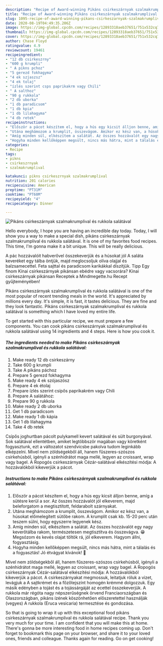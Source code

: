 ```yaml
---
description: "Recipe of Award-winning Pikáns csirkeszárnyak szalmakrumplival és rukkola salátával"
title: "Recipe of Award-winning Pikáns csirkeszárnyak szalmakrumplival és rukkola salátával"
slug: 1095-recipe-of-award-winning-pikans-csirkeszarnyak-szalmakrumplival-es-rukkola-salataval
date: 2020-08-19T04:49:35.206Z
image: https://img-global.cpcdn.com/recipes/12893318aeb37651/751x532cq70/pikans-csirkeszarnyak-szalmakrumplival-es-rukkola-salataval-recept-foto.jpg
thumbnail: https://img-global.cpcdn.com/recipes/12893318aeb37651/751x532cq70/pikans-csirkeszarnyak-szalmakrumplival-es-rukkola-salataval-recept-foto.jpg
cover: https://img-global.cpcdn.com/recipes/12893318aeb37651/751x532cq70/pikans-csirkeszarnyak-szalmakrumplival-es-rukkola-salataval-recept-foto.jpg
author: Chase Floyd
ratingvalue: 4.9
reviewcount: 19461
recipeingredient:
- "12 db csirkeszrny"
- "600 g krumpli"
- " A pikns pchoz"
- "5 gerezd fokhagyma"
- "4 ek szjaszsz"
- "4 ek tolaj"
- "ízlés szerint csps paprikakrm vagy Chili"
- " A salthoz"
- "90 g rukkola"
- "2 db uborka"
- "1 db paradicsom"
- "1 db kpia"
- "1 db lilahagyma"
- "4 db retek"
recipeinstructions:
- "Először a pácot készítem el, hogy a hús egy kicsit álljon benne, amíg a sütésre kerül a sor. Az összes hozzávalót jól elkeverem, majd beleforgatom a megtisztított, feldarabolt szárnyakat."
- "Utána meghámozom a krumplit, összevágom. Amikor ez kész van, a húsokat előmelegített sütőbe rakom. A krumplit csak kb. 15-20 perc után teszem sülni, hogy egyszerre legyenek kész."
- "Amíg minden sül, elkészítem a salátát. Az összes hozzávalót egy nagy keverőtálba rakom, természetesen megtisztítva és összevágva. 😁 Megsózom és kevés olajat töltök rá, jól elkeverem. Hagyom állni, fogyasztásig."
- "Hogyha minden kellőképpen megsült, nincs más hátra, mint a tálalás és a fogyasztás! Jó étvágyat kívánok! 🤩"
categories:
- Recipe
tags:
- pikns
- csirkeszrnyak
- szalmakrumplival

katakunci: pikns csirkeszrnyak szalmakrumplival 
nutrition: 201 calories
recipecuisine: American
preptime: "PT31M"
cooktime: "PT60M"
recipeyield: "4"
recipecategory: Dinner

---
```



![Pikáns csirkeszárnyak szalmakrumplival és rukkola salátával](https://img-global.cpcdn.com/recipes/12893318aeb37651/751x532cq70/pikans-csirkeszarnyak-szalmakrumplival-es-rukkola-salataval-recept-foto.jpg)

Hello everybody, I hope you are having an incredible day today. Today, I will show you a way to make a special dish, pikáns csirkeszárnyak szalmakrumplival és rukkola salátával. It is one of my favorites food recipes. This time, I'm gonna make it a bit unique. This will be really delicious.

A pác hozzávalóit habverővel összekeverjük és a húsokat jól A saláta keveréket egy tálba öntjük, majd meglocsoljuk olíva olajjal és balzsamecettel. Feta sajttal és paradicsom karikákkal díszítjük. Tipp Egy finom Kínai csirkeszárnyak pikánsan ebédre vagy vacsorára? Kínai csirkeszárnyak pikánsan Receptek a Mindmegette.hu Recept gyűjteményében!

Pikáns csirkeszárnyak szalmakrumplival és rukkola salátával is one of the most popular of recent trending meals in the world. It's appreciated by millions every day. It's simple, it is fast, it tastes delicious. They are fine and they look fantastic. Pikáns csirkeszárnyak szalmakrumplival és rukkola salátával is something which I have loved my entire life.


To get started with this particular recipe, we must prepare a few components. You can cook pikáns csirkeszárnyak szalmakrumplival és rukkola salátával using 14 ingredients and 4 steps. Here is how you cook it.

<!--inarticleads1-->

##### The ingredients needed to make Pikáns csirkeszárnyak szalmakrumplival és rukkola salátával:

1. Make ready 12 db csirkeszárny
1. Take 600 g krumpli
1. Take  A pikáns páchoz
1. Prepare 5 gerezd fokhagyma
1. Make ready 4 ek szójaszósz
1. Prepare 4 ek étolaj
1. Prepare ízlés szerint csípős paprikakrém vagy Chili
1. Prepare  A salátához:
1. Prepare 90 g rukkola
1. Make ready 2 db uborka
1. Get 1 db paradicsom
1. Make ready 1 db kápia
1. Get 1 db lilahagyma
1. Take 4 db retek


Csípős joghurtban pácolt pulykamell kevert salátával és sült burgonyával. Sok salátával ellentétben, amiket legtöbbször magában vagy köretként fogyasztunk, ezt a változatot szendvicsbe pakolva tudom leginkább elképzelni. Mivel nem zöldségekből áll, hanem fűszeres-szószos csirkehúsból, igényli a szénhidrátot maga mellé, legyen az croissant, wrap vagy bagel. A Ropogós csirkeszárnyak Cézár-salátával elkészítési módja: A hozzávalókból kikeverjük a pácot. 

<!--inarticleads2-->

##### Instructions to make Pikáns csirkeszárnyak szalmakrumplival és rukkola salátával:

1. Először a pácot készítem el, hogy a hús egy kicsit álljon benne, amíg a sütésre kerül a sor. Az összes hozzávalót jól elkeverem, majd beleforgatom a megtisztított, feldarabolt szárnyakat.
1. Utána meghámozom a krumplit, összevágom. Amikor ez kész van, a húsokat előmelegített sütőbe rakom. A krumplit csak kb. 15-20 perc után teszem sülni, hogy egyszerre legyenek kész.
1. Amíg minden sül, elkészítem a salátát. Az összes hozzávalót egy nagy keverőtálba rakom, természetesen megtisztítva és összevágva. 😁 Megsózom és kevés olajat töltök rá, jól elkeverem. Hagyom állni, fogyasztásig.
1. Hogyha minden kellőképpen megsült, nincs más hátra, mint a tálalás és a fogyasztás! Jó étvágyat kívánok! 🤩


Mivel nem zöldségekből áll, hanem fűszeres-szószos csirkehúsból, igényli a szénhidrátot maga mellé, legyen az croissant, wrap vagy bagel. A Ropogós csirkeszárnyak Cézár-salátával elkészítési módja: A hozzávalókból kikeverjük a pácot. A csirkeszárnyakat megmossuk, leitatjuk róluk a vizet, levágjuk a A sajtkrémet és a főzőtejszínt homogén krémmé dolgozzuk. Egy másik edényben a tojást és a tojássárgáját az ecettel összekeverjük. A rukkola már régóta nagy népszerűségnek örvend Franciaországban és Olaszországban, pikáns ízének köszönhetően előszeretettel használják (vegyes) A rukkola (Eruca vesicaria) termesztése és gondozása. 

So that is going to wrap it up with this exceptional food pikáns csirkeszárnyak szalmakrumplival és rukkola salátával recipe. Thank you very much for your time. I am confident that you will make this at home. There's gonna be more interesting food in home recipes coming up. Don't forget to bookmark this page on your browser, and share it to your loved ones, friends and colleague. Thanks again for reading. Go on get cooking!
